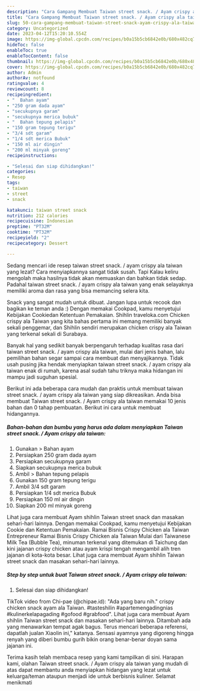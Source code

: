 ```yaml
---
description: "Cara Gampang Membuat Taiwan street snack. / Ayam crispy ala taiwan yang Enak Banget"
title: "Cara Gampang Membuat Taiwan street snack. / Ayam crispy ala taiwan yang Enak Banget"
slug: 50-cara-gampang-membuat-taiwan-street-snack-ayam-crispy-ala-taiwan-yang-enak-banget
category: Uncategorized
date: 2023-04-12T15:20:10.554Z
image: https://img-global.cpcdn.com/recipes/b0a15b5cb6842e0b/680x482cq70/taiwan-street-snack-ayam-crispy-ala-taiwan-foto-resep-utama.jpg
hideToc: false
enableToc: true
enableTocContent: false
thumbnail: https://img-global.cpcdn.com/recipes/b0a15b5cb6842e0b/680x482cq70/taiwan-street-snack-ayam-crispy-ala-taiwan-foto-resep-utama.jpg
cover: https://img-global.cpcdn.com/recipes/b0a15b5cb6842e0b/680x482cq70/taiwan-street-snack-ayam-crispy-ala-taiwan-foto-resep-utama.jpg
author: Admin
authorAv: notfound
ratingvalue: 4
reviewcount: 8
recipeingredient:
- "  Bahan ayam"
- "250 gram dada ayam"
- "secukupnya garam"
- "secukupnya merica bubuk"
- "  Bahan tepung pelapis"
- "150 gram tepung terigu"
- "3/4 sdt garam"
- "1/4 sdt merica Bubuk"
- "150 ml air dingin"
- "200 ml minyak goreng"
recipeinstructions:

- "Selesai dan siap dihidangkan!"
categories:
- Resep
tags:
- taiwan
- street
- snack

katakunci: taiwan street snack 
nutrition: 212 calories
recipecuisine: Indonesian
preptime: "PT32M"
cooktime: "PT32M"
recipeyield: "2"
recipecategory: Dessert

---
```



Sedang mencari ide resep taiwan street snack. / ayam crispy ala taiwan yang lezat? Cara menyiapkannya sangat tidak susah. Tapi Kalau keliru mengolah maka hasilnya tidak akan memuaskan dan bahkan tidak sedap. Padahal taiwan street snack. / ayam crispy ala taiwan yang enak selayaknya memiliki aroma dan rasa yang bisa memancing selera kita.


Snack yang sangat mudah untuk dibuat. Jangan lupa untuk recook dan bagikan ke teman anda :) Dengan memakai Cookpad, kamu menyetujui Kebijakan Cookiedan Ketentuan Pemakaian. Shihlin traveloka.com Chicken crispy ala Taiwan yang kita bahas pertama ini memang memiliki banyak sekali penggemar, dan Shihlin sendiri merupakan chicken crispy ala Taiwan yang terkenal sekali di Surabaya.

Banyak hal yang sedikit banyak berpengaruh terhadap kualitas rasa dari taiwan street snack. / ayam crispy ala taiwan, mulai dari jenis bahan, lalu pemilihan bahan segar sampai cara membuat dan menyajikannya. Tidak usah pusing jika hendak menyiapkan taiwan street snack. / ayam crispy ala taiwan enak di rumah, karena asal sudah tahu triknya maka hidangan ini mampu jadi suguhan spesial.


Berikut ini ada beberapa cara mudah dan praktis untuk membuat taiwan street snack. / ayam crispy ala taiwan yang siap dikreasikan. Anda bisa membuat Taiwan street snack. / Ayam crispy ala taiwan memakai 10 jenis bahan dan 0 tahap pembuatan. Berikut ini cara untuk membuat hidangannya.

<!--inarticleads1-->

##### Bahan-bahan dan bumbu yang harus ada dalam menyiapkan Taiwan street snack. / Ayam crispy ala taiwan:

1. Gunakan  &gt; Bahan ayam
1. Persiapkan 250 gram dada ayam
1. Persiapkan secukupnya garam
1. Siapkan secukupnya merica bubuk
1. Ambil  &gt; Bahan tepung pelapis
1. Gunakan 150 gram tepung terigu
1. Ambil 3/4 sdt garam
1. Persiapkan 1/4 sdt merica Bubuk
1. Persiapkan 150 ml air dingin
1. Siapkan 200 ml minyak goreng


Lihat juga cara membuat Ayam shihlin Taiwan street snack dan masakan sehari-hari lainnya. Dengan memakai Cookpad, kamu menyetujui Kebijakan Cookie dan Ketentuan Pemakaian. Ramai Bisnis Crispy Chicken ala Taiwan Entrepreneur Ramai Bisnis Crispy Chicken ala Taiwan Mulai dari Taiwanese Milk Tea (Bubble Tea), minuman terkenal yang ditemukan di Taichung dan kini jajanan crispy chicken atau ayam krispi tengah mengambil alih tren jajanan di kota-kota besar. Lihat juga cara membuat Ayam shihlin Taiwan street snack dan masakan sehari-hari lainnya. 

<!--inarticleads2-->

##### Step by step untuk buat Taiwan street snack. / Ayam crispy ala taiwan:


1. Selesai dan siap dihidangkan!

TikTok video from Chi-pae (@chipae.id): &#34;Ada yang baru nih.&#34; crispy chicken snack ayam ala Taiwan. #tasteshilin #apartemengadingnias #kulinerkelapagading #gofood #grabfood&#34;. Lihat juga cara membuat Ayam shihlin Taiwan street snack dan masakan sehari-hari lainnya. Ditambah ada yang menawarkan tempat agak bagus. Terus mencari beberapa referensi, dapatlah jualan Xiaolin ini,&#34; katanya. Sensasi ayamnya yang digoreng hingga renyah yang diberi bumbu gurih bikin orang benar-benar doyan sama jajanan ini. 

Terima kasih telah membaca resep yang kami tampilkan di sini. Harapan kami, olahan Taiwan street snack. / Ayam crispy ala taiwan yang mudah di atas dapat membantu anda menyiapkan hidangan yang lezat untuk keluarga/teman ataupun menjadi ide untuk berbisnis kuliner. Selamat menikmati
